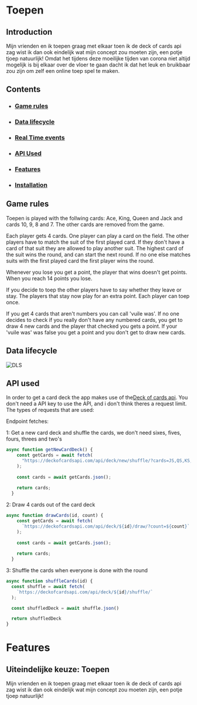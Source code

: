 # Toepen

## Introduction
Mijn vrienden en ik toepen graag met elkaar toen ik de deck of cards api zag wist ik dan ook eindelijk wat mijn concept zou moeten zijn, een potje tjoep natuurlijk! Omdat het tijdens deze moeilijke tijden van corona niet altijd mogelijk is bij elkaar over de vloer te gaan dacht ik dat het leuk en bruikbaar zou zijn om zelf een online toep spel te maken.

## Contents

* ### [Game rules]()
* ### [Data lifecycle]()
* ### [Real Time events]()
* ### [API Used]()
* ### [Features]()
* ### [Installation]()

## Game rules

Toepen is played with the follwing cards: Ace, King, Queen and Jack and cards 10, 9, 8 and 7. The other cards are removed from the game.

Each player gets 4 cards. One player can play a card on the field. The other players have to match the suit of the first played card. If they don't have a card of that suit they are allowed to play another suit. The highest card of the suit wins the round, and can start the next round. If no one else matches suits with the first played card the first player wins the round.

Whenever you lose you get a point, the player that wins doesn't get points. When you reach 14 points you lose. 

If you decide to toep the other players have to say whether they leave or stay. The players that stay now play for an extra point. Each player can toep once.

If you get 4 cards that aren't numbers you can call 'vuile was'. If no one decides to check if you really don't have any numbered cards, you get to draw 4 new cards and the player that checked you gets a point. If your 'vuile was' was false you get a point and you don't get to draw new cards.



## Data lifecycle

![DLS](https://user-images.githubusercontent.com/47485018/81064952-e5583780-8eda-11ea-834e-0229f440116d.png)


## API used

In order to get a card deck the app makes use of the[Deck of cards api](https://deckofcardsapi.com/). You don't need a API key to use the API, and i don't think theres a request limit. The types of requests that are used:

Endpoint fetches: 

1: Get a new card deck and shuffle the cards, we don't need sixes, fives, fours, threes and two's
```js
async function getNewCardDeck() {
    const getCards = await fetch(
      "https://deckofcardsapi.com/api/deck/new/shuffle/?cards=JS,QS,KS,AS,7S,8S,9S,0S,JD,QD,KD,AD,7D,8D,9D,0D,JC,QC,KC,AC,7C,8C,9C,0C,JH,QH,KH,AH,7H,8H,9H,0H"
    );
  
    const cards = await getCards.json();
  
    return cards;
  }
```

2: Draw 4 cards out of the card deck
```js
async function drawCards(id, count) {
    const getCards = await fetch(
      `https://deckofcardsapi.com/api/deck/${id}/draw/?count=${count}`
    );
  
    const cards = await getCards.json();
  
    return cards;
  }
```

3: Shuffle the cards when everyone is done with the round
```js
async function shuffleCards(id) {
  const shuffle = await fetch(
    `https://deckofcardsapi.com/api/deck/${id}/shuffle/`
  );

  const shuffledDeck = await shuffle.json()

  return shuffledDeck
}
```
# Features



## Uiteindelijke keuze: Toepen

Mijn vrienden en ik toepen graag met elkaar toen ik de deck of cards api zag wist ik dan ook eindelijk wat mijn concept zou moeten zijn, een potje tjoep natuurlijk!

